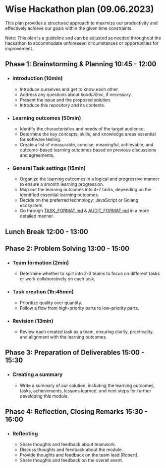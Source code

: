 # Wise Hackathon plan (09.06.2023)

This plan provides a structured approach to maximize our productivity and effectively achieve our goals within the given time constraints.

Note: This plan is a guideline and can be adjusted as needed throughout the hackathon to accommodate unforeseen circumstances or opportunities for improvement.

## Phase 1: Brainstorming & Planning 10:45 - 12:00

- ### Introduction (10min)
    - Introduce ourselves and get to know each other.
    - Address any questions about kood/Jõhvi, if necessary.
    - Present the issue and the proposed solution.
    - Introduce this repository and its contents.

- ### Learning outcomes (50min)
    - Identify the characteristics and needs of the target audience.
    - Determine the key concepts, skills, and knowledge areas essential for software testing.
    - Create a list of measurable, concise, meaningful, achievable, and outcome-based learning outcomes based on previous discussions and agreements.

- ### General Task settings (15min)
    - Organize the learning outcomes in a logical and progressive manner to ensure a smooth learning progression.
    - Map out the learning outcomes into 4-7 tasks, depending on the identified essential learning outcomes.
    - Decide on the preferred technology: JavaScript or Golang ecosystem.
    - Go through [TASK_FORMAT.md](/tasks/TASK_FORMAT.md) & [AUDIT_FORMAT.md](/tasks/AUDIT_FORMAT.md) in a more detailed manner.
  

## Lunch Break  12:00 - 13:00

## Phase 2: Problem Solving 13:00 - 15:00
- ### Team formation (2min)
    - Determine whether to split into 2-3 teams to focus on different tasks or work collaboratively on each task.

- ### Task creation (1h:45min)
    - Prioritize quality over quantity.
    - Follow a flow from high-priority parts to low-priority parts.

- ### Revision (13min)
    - Review each created task as a team, ensuring clarity, practicality, and alignment with the learning outcomes.

## Phase 3: Preparation of Deliverables 15:00 - 15:30
- ### Creating a summary
    - Write a summary of our solution, including the learning outcomes, tasks, achievements, lessons learned, and next steps for further developing this module.

## Phase 4: Reflection, Closing Remarks 15:30 - 16:00
- ### Reflecting
    - Share thoughts and feedback about teamwork.
    - Discuss thoughts and feedback about the module.
    - Provide thoughts and feedback on the team lead (Robert).
    - Share thoughts and feedback on the overall event.